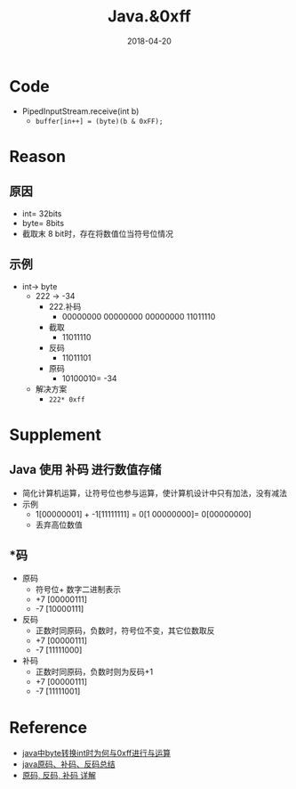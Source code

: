 ﻿---
title: "Java.&0xff"
date: "2018-04-20"
categories:
 - "整理"
tags:
 - "Java"
toc: true
---


# Code
- PipedInputStream.receive(int b)
	- `buffer[in++] = (byte)(b & 0xFF);`

# Reason
## 原因
- int= 		32bits
- byte= 	8bits
- 截取末 8 bit时，存在将数值位当符号位情况

## 示例
- int-> byte
	- 222 -> -34
		- 222.补码
			- 00000000 00000000 00000000 11011110
		- 截取
			- 11011110
		- 反码
			- 11011101
		- 原码
			- 10100010= -34
	- 解决方案
		- `222* 0xff`

# Supplement
## Java 使用 **补码** 进行数值存储
- 简化计算机运算，让符号位也参与运算，使计算机设计中只有加法，没有减法
- 示例
	- 1[00000001] + -1[11111111] = 0[1 00000000]= 0[00000000] 
	- 丢弃高位数值

## *码
- 原码
	- 符号位+ 数字二进制表示
	- +7 [00000111]
	- -7 [10000111]
- 反码
	- 正数时同原码，负数时，符号位不变，其它位数取反
	- +7 [00000111]
	- -7 [11111000]
- 补码
	- 正数时同原码，负数时则为反码+1
	- +7 [00000111]
	- -7 [11111001]


# Reference
- [java中byte转换int时为何与0xff进行与运算](http://www.blogjava.net/orangelizq/archive/2008/07/20/216228.html)
- [java原码、补码、反码总结](https://blog.csdn.net/qq_30739519/article/details/50991484)
- [原码, 反码, 补码 详解](http://www.cnblogs.com/zhangziqiu/archive/2011/03/30/ComputerCode.html)
